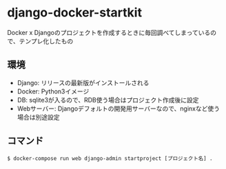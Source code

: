 # django-docker-startkit
Docker x Djangoのプロジェクトを作成するときに毎回調べてしまっているので、テンプレ化したもの

## 環境
* Django: リリースの最新版がインストールされる
* Docker: Python3イメージ
* DB: sqlite3が入るので、RDB使う場合はプロジェクト作成後に設定
* Webサーバー: Djangoデフォルトの開発用サーバーなので、nginxなど使う場合は別途設定

## コマンド
```
$ docker-compose run web django-admin startproject [プロジェクト名] .
```
